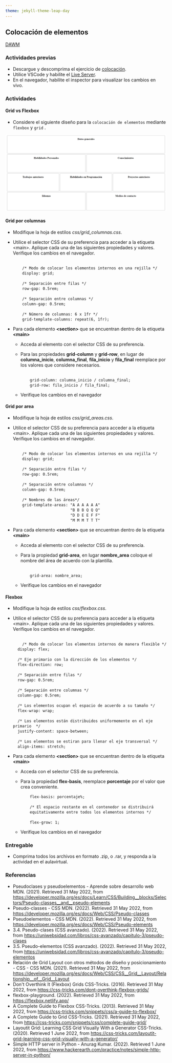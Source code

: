 ```yaml
---
theme: jekyll-theme-leap-day
---
```


## Colocación de elementos

[DAWM](/DAWM/)

### Actividades previas

* Descargue y descomprima el ejercicio de [colocación](/DAWM/ejercicios/colocacion.zip). 
* Utilice VSCode y habilite el [Live Server](https://www.geeksforgeeks.org/how-to-enable-live-server-on-visual-studio-code/).
* En el navegador, habilite el inspector para visualizar los cambios en vivo.

### Actividades

#### Grid vs Flexbox

* Considere el siguiente diseño para la `colocación de elementos` mediante `flexbox` y `grid` .

<img src="imagenes/diseno.png" alt="diseño">

#### Grid por columnas 

* Modifique la hoja de estilos _css/grid_columnas.css_.
* Utilice el selector CSS de su preferencia para acceder a la etiqueta &lt;main&gt;. Aplique cada una de las siguientes propiedades y valores. Verifique los cambios en el navegador.

	```

		/* Modo de colocar los elementos internos en una rejilla */
		display: grid; 

		/* Separación entre filas */
		row-gap: 0.5rem; 

		/* Separación entre columnas */
		column-gap: 0.5rem; 

		/* Número de columnas: 6 x 1fr */
		grid-template-columns: repeat(6, 1fr); 

	```

* Para cada elemento **&lt;section&gt;** que se encuentran dentro de la etiqueta **&lt;main&gt;**
	+ Acceda al elemento con el selector CSS de su preferencia. 
	+ Para las propiedades **grid-column** y **grid-row**, en lugar de **columna_inicio**, **columna_final**, **fila_inicio** y **fila_final** reemplace por los valores que considere necesarios.
	
		```

			grid-column: columna_inicio / columna_final;
			grid-row: fila_inicio / fila_final;

		```
    + Verifique los cambios en el navegador

#### Grid por area

* Modifique la hoja de estilos _css/grid_areas.css_.
* Utilice el selector CSS de su preferencia para acceder a la etiqueta &lt;main&gt;. Aplique cada una de las siguientes propiedades y valores. Verifique los cambios en el navegador.

	```

		/* Modo de colocar los elementos internos en una rejilla */
		display: grid; 

		/* Separación entre filas */
		row-gap: 0.5rem; 

		/* Separación entre columnas */
		column-gap: 0.5rem; 

		/* Nombres de las áreas*/
		grid-template-areas: "A A A A A A"
	                         "B B B Q Q Q"
	                         "D D E E F F"
	                         "M M M T T T"

	```

* Para cada elemento **&lt;section&gt;** que se encuentran dentro de la etiqueta **&lt;main&gt;**
	+ Acceda al elemento con el selector CSS de su preferencia. 
	+ Para la propiedad **grid-area**, en lugar **nombre_area** coloque el nombre del área de acuerdo con la plantilla.
	
		```

			grid-area: nombre_area;

		```
	+ Verifique los cambios en el navegador


#### Flexbox

* Modifique la hoja de estilos _css/flexbox.css_.
* Utilice el selector CSS de su preferencia para acceder a la etiqueta &lt;main&gt;. Aplique cada una de las siguientes propiedades y valores. Verifique los cambios en el navegador.

	```

		/* Modo de colocar los elementos internos de manera flexible */
	  display: flex; 

	  /* Eje primario con la dirección de los elementos */
	  flex-direction: row;

	  /* Separación entre filas */
	  row-gap: 0.5rem; 

	  /* Separación entre columnas */
	  column-gap: 0.5rem; 

	  /* Los elementos ocupan el espacio de acuerdo a su tamaño */
	  flex-wrap: wrap;

	  /* Los elementos están distribuidos uniformemente en el eje primario  */
	  justify-content: space-between;

	  /* Los elementos se estiran para llenar el eje transversal */
	  align-items: stretch;

	```

* Para cada elemento **&lt;section&gt;** que se encuentran dentro de la etiqueta **&lt;main&gt;**
	+ Acceda con el selector CSS de su preferencia. 
	+ Para la propiedad **flex-basis**, reemplace **porcentaje** por el valor que crea conveniente. 
	
		```
			flex-basis: porcentaje%;

			/* El espacio restante en el contenedor se distribuirá 
			equitativamente entre todos los elementos internos */
			
			flex-grow: 1;
		```

    + Verifique los cambios en el navegador

### Entregable

* Comprima todos los archivos en formato .zip, o .rar, y responda a la actividad en el aulavirtual.

### Referencias

* Pseudoclases y pseudoelementos - Aprende sobre desarrollo web MDN. (2021). Retrieved 31 May 2022, from https://developer.mozilla.org/es/docs/Learn/CSS/Building__blocks/Selectors/Pseudo-classes__and__pseudo-elements
* Pseudo-classes - CSS MDN. (2022). Retrieved 31 May 2022, from https://developer.mozilla.org/es/docs/Web/CSS/Pseudo-classes
* Pseudoelementos - CSS MDN. (2022). Retrieved 31 May 2022, from https://developer.mozilla.org/es/docs/Web/CSS/Pseudo-elements
* 3.4. Pseudo-clases (CSS avanzado). (2022). Retrieved 31 May 2022, from https://uniwebsidad.com/libros/css-avanzado/capitulo-3/pseudo-clases
* 3.5. Pseudo-elementos (CSS avanzado). (2022). Retrieved 31 May 2022, from https://uniwebsidad.com/libros/css-avanzado/capitulo-3/pseudo-elementos
* Relación de Grid Layout con otros métodos de diseño y posicionamiento - CSS - CSS MDN. (2021). Retrieved 31 May 2022, from https://developer.mozilla.org/es/docs/Web/CSS/CSS__Grid__Layout/Relationship__of__Grid__Layout
* Don't Overthink It (Flexbox) Grids  CSS-Tricks. (2016). Retrieved 31 May 2022, from https://css-tricks.com/dont-overthink-flexbox-grids/
* flexbox-playground. (2022). Retrieved 31 May 2022, from https://flexbox.netlify.app/
* A Complete Guide to Flexbox  CSS-Tricks. (2013). Retrieved 31 May 2022, from https://css-tricks.com/snippets/css/a-guide-to-flexbox/
* A Complete Guide to Grid CSS-Tricks. (2021). Retrieved 31 May 2022, from https://css-tricks.com/snippets/css/complete-guide-grid/
* Layoutit Grid: Learning CSS Grid Visually With a Generator CSS-Tricks. (2020). Retrieved 1 June 2022, from https://css-tricks.com/layoutit-grid-learning-css-grid-visually-with-a-generator/
* Simple HTTP server in Python - Anurag Kumar. (2022). Retrieved 1 June 2022, from https://www.hackerearth.com/practice/notes/simple-http-server-in-python/